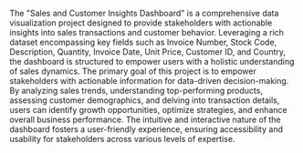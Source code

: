 The "Sales and Customer Insights Dashboard" is a comprehensive data visualization project designed to provide stakeholders with actionable insights into sales transactions and customer behavior. Leveraging a rich dataset encompassing key fields such as Invoice Number, Stock Code, Description, Quantity, Invoice Date, Unit Price, Customer ID, and Country, the dashboard is structured to empower users with a holistic understanding of sales dynamics.
The primary goal of this project is to empower stakeholders with actionable information for data-driven decision-making. By analyzing sales trends, understanding top-performing products, assessing customer demographics, and delving into transaction details, users can identify growth opportunities, optimize strategies, and enhance overall business performance. The intuitive and interactive nature of the dashboard fosters a user-friendly experience, ensuring accessibility and usability for stakeholders across various levels of expertise.
